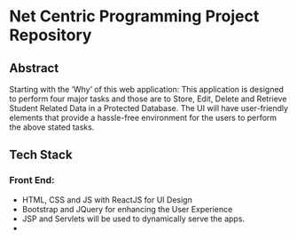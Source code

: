 # Net Centric Programming Project Repository

## Abstract

<p> Starting with the ‘Why’ of this web application: This application is designed to perform four major tasks and those are to Store, Edit, Delete and Retrieve Student Related Data in a Protected Database. The UI will have user-friendly elements that provide a hassle-free environment for the users to perform the above stated tasks.

## Tech Stack

### Front End: 
<ul>
    <li> HTML, CSS and JS with ReactJS for UI Design </li>
    <li> Bootstrap and JQuery for enhancing the User Experience </li>
    <li> JSP and Servlets will be used to dynamically serve the apps. <li>
</ul>